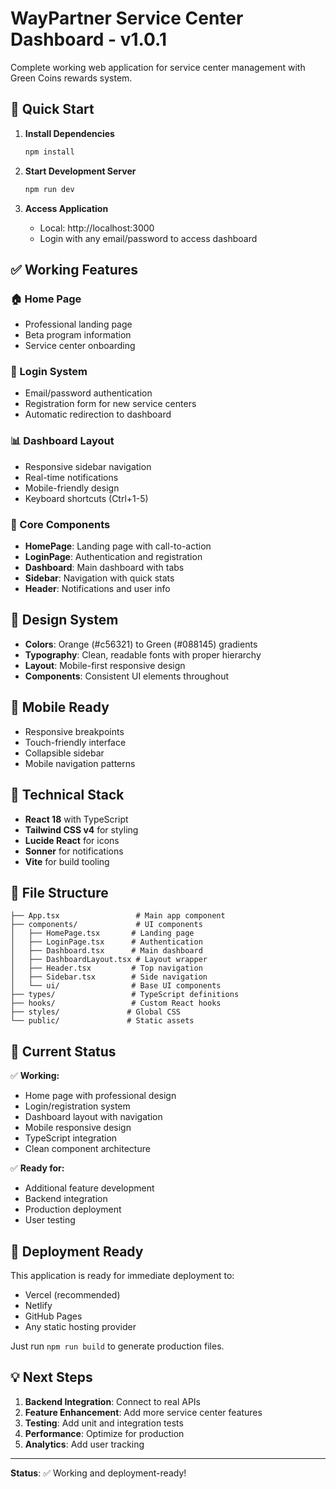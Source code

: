 # WayPartner Service Center Dashboard - v1.0.1

Complete working web application for service center management with Green Coins rewards system.

## 🚀 Quick Start

1. **Install Dependencies**
   ```bash
   npm install
   ```

2. **Start Development Server**
   ```bash
   npm run dev
   ```

3. **Access Application**
   - Local: http://localhost:3000
   - Login with any email/password to access dashboard

## ✅ Working Features

### 🏠 Home Page
- Professional landing page
- Beta program information
- Service center onboarding

### 🔐 Login System
- Email/password authentication
- Registration form for new service centers
- Automatic redirection to dashboard

### 📊 Dashboard Layout
- Responsive sidebar navigation
- Real-time notifications
- Mobile-friendly design
- Keyboard shortcuts (Ctrl+1-5)

### 🧩 Core Components
- **HomePage**: Landing page with call-to-action
- **LoginPage**: Authentication and registration
- **Dashboard**: Main dashboard with tabs
- **Sidebar**: Navigation with quick stats
- **Header**: Notifications and user info

## 🎨 Design System

- **Colors**: Orange (#c56321) to Green (#088145) gradients
- **Typography**: Clean, readable fonts with proper hierarchy
- **Layout**: Mobile-first responsive design
- **Components**: Consistent UI elements throughout

## 📱 Mobile Ready

- Responsive breakpoints
- Touch-friendly interface
- Collapsible sidebar
- Mobile navigation patterns

## 🔧 Technical Stack

- **React 18** with TypeScript
- **Tailwind CSS v4** for styling
- **Lucide React** for icons
- **Sonner** for notifications
- **Vite** for build tooling

## 📁 File Structure

```
├── App.tsx                 # Main app component
├── components/             # UI components
│   ├── HomePage.tsx       # Landing page
│   ├── LoginPage.tsx      # Authentication
│   ├── Dashboard.tsx      # Main dashboard
│   ├── DashboardLayout.tsx # Layout wrapper
│   ├── Header.tsx         # Top navigation
│   ├── Sidebar.tsx        # Side navigation
│   └── ui/                # Base UI components
├── types/                 # TypeScript definitions
├── hooks/                 # Custom React hooks
├── styles/               # Global CSS
└── public/               # Static assets
```

## 🎯 Current Status

✅ **Working:**
- Home page with professional design
- Login/registration system
- Dashboard layout with navigation
- Mobile responsive design
- TypeScript integration
- Clean component architecture

✅ **Ready for:**
- Additional feature development
- Backend integration
- Production deployment
- User testing

## 🚀 Deployment Ready

This application is ready for immediate deployment to:
- Vercel (recommended)
- Netlify
- GitHub Pages
- Any static hosting provider

Just run `npm run build` to generate production files.

## 💡 Next Steps

1. **Backend Integration**: Connect to real APIs
2. **Feature Enhancement**: Add more service center features
3. **Testing**: Add unit and integration tests
4. **Performance**: Optimize for production
5. **Analytics**: Add user tracking

---

**Status**: ✅ Working and deployment-ready!
